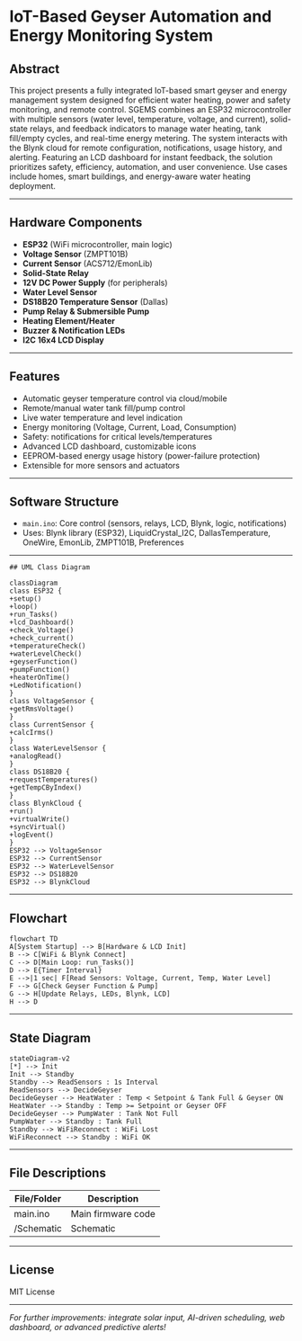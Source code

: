 # IoT-Based Geyser Automation and Energy Monitoring System

## Abstract

This project presents a fully integrated IoT-based smart geyser and energy management system designed for efficient water heating, power and safety monitoring, and remote control. SGEMS combines an ESP32 microcontroller with multiple sensors (water level, temperature, voltage, and current), solid-state relays, and feedback indicators to manage water heating, tank fill/empty cycles, and real-time energy metering. The system interacts with the Blynk cloud for remote configuration, notifications, usage history, and alerting. Featuring an LCD dashboard for instant feedback, the solution prioritizes safety, efficiency, automation, and user convenience. Use cases include homes, smart buildings, and energy-aware water heating deployment.

---

## Hardware Components

- **ESP32** (WiFi microcontroller, main logic)
- **Voltage Sensor** (ZMPT101B)
- **Current Sensor** (ACS712/EmonLib)
- **Solid-State Relay**
- **12V DC Power Supply** (for peripherals)
- **Water Level Sensor**
- **DS18B20 Temperature Sensor** (Dallas)
- **Pump Relay & Submersible Pump**
- **Heating Element/Heater**
- **Buzzer & Notification LEDs**
- **I2C 16x4 LCD Display**

---

## Features

- Automatic geyser temperature control via cloud/mobile
- Remote/manual water tank fill/pump control
- Live water temperature and level indication
- Energy monitoring (Voltage, Current, Load, Consumption)
- Safety: notifications for critical levels/temperatures
- Advanced LCD dashboard, customizable icons
- EEPROM-based energy usage history (power-failure protection)
- Extensible for more sensors and actuators

---

## Software Structure

- `main.ino`: Core control (sensors, relays, LCD, Blynk, logic, notifications)
- Uses: Blynk library (ESP32), LiquidCrystal_I2C, DallasTemperature, OneWire, EmonLib, ZMPT101B, Preferences

---

```mermaid
## UML Class Diagram

classDiagram
class ESP32 {
+setup()
+loop()
+run_Tasks()
+lcd_Dashboard()
+check_Voltage()
+check_current()
+temperatureCheck()
+waterLevelCheck()
+geyserFunction()
+pumpFunction()
+heaterOnTime()
+LedNotification()
}
class VoltageSensor {
+getRmsVoltage()
}
class CurrentSensor {
+calcIrms()
}
class WaterLevelSensor {
+analogRead()
}
class DS18B20 {
+requestTemperatures()
+getTempCByIndex()
}
class BlynkCloud {
+run()
+virtualWrite()
+syncVirtual()
+logEvent()
}
ESP32 --> VoltageSensor
ESP32 --> CurrentSensor
ESP32 --> WaterLevelSensor
ESP32 --> DS18B20
ESP32 --> BlynkCloud
```

---

## Flowchart

```mermaid
flowchart TD
A[System Startup] --> B[Hardware & LCD Init]
B --> C[WiFi & Blynk Connect]
C --> D[Main Loop: run_Tasks()]
D --> E{Timer Interval}
E -->|1 sec| F[Read Sensors: Voltage, Current, Temp, Water Level]
F --> G[Check Geyser Function & Pump]
G --> H[Update Relays, LEDs, Blynk, LCD]
H --> D
```

---

## State Diagram

```mermaid
stateDiagram-v2
[*] --> Init
Init --> Standby
Standby --> ReadSensors : 1s Interval
ReadSensors --> DecideGeyser
DecideGeyser --> HeatWater : Temp < Setpoint & Tank Full & Geyser ON
HeatWater --> Standby : Temp >= Setpoint or Geyser OFF
DecideGeyser --> PumpWater : Tank Not Full
PumpWater --> Standby : Tank Full
Standby --> WiFiReconnect : WiFi Lost
WiFiReconnect --> Standby : WiFi OK
```

---

## File Descriptions

| File/Folder           | Description                                       |
|-----------------------|---------------------------------------------------|
| main.ino              | Main firmware code                                |
| /Schematic            | Schematic			                                    |

---

## License

MIT License

---

*For further improvements: integrate solar input, AI-driven scheduling, web dashboard, or advanced predictive alerts!*
